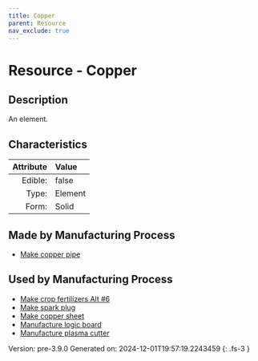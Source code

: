 ```yaml
---
title: Copper
parent: Resource
nav_exclude: true
---
```

# Resource - Copper

## Description
An element.

## Characteristics

| Attribute      | Value |
|--------:|:------|
|Edible:|false|
|Type:|Element|
|Form:|Solid|
 
## Made by Manufacturing Process

- [Make copper pipe](../process/make-copper-pipe.html)

## Used by Manufacturing Process

- [Make crop fertilizers Alt #6](../process/make-crop-fertilizers-alt--6.html)
- [Make spark plug](../process/make-spark-plug.html)
- [Make copper sheet](../process/make-copper-sheet.html)
- [Manufacture logic board](../process/manufacture-logic-board.html)
- [Manufacture plasma cutter](../process/manufacture-plasma-cutter.html)


    

Version: pre-3.9.0 Generated on: 2024-12-01T19:57:19.2243459
{: .fs-3 }
